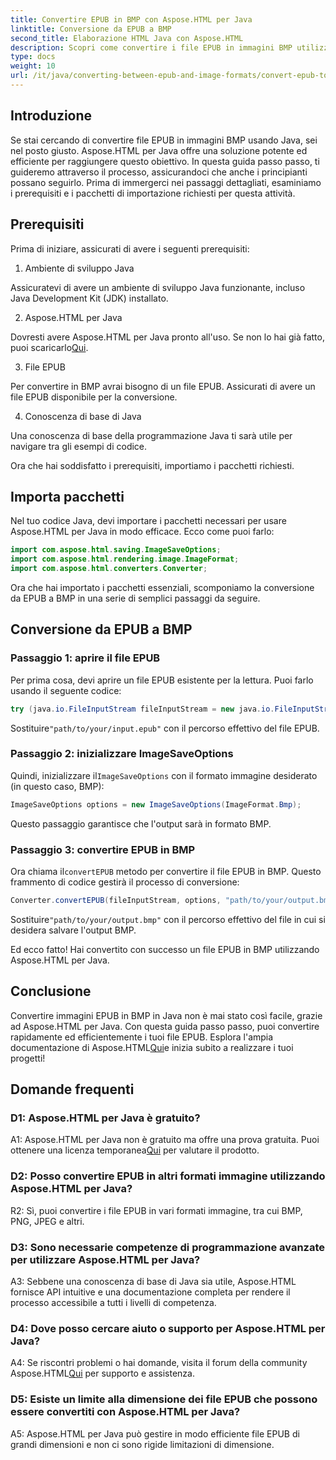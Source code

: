 ```yaml
---
title: Convertire EPUB in BMP con Aspose.HTML per Java
linktitle: Conversione da EPUB a BMP
second_title: Elaborazione HTML Java con Aspose.HTML
description: Scopri come convertire i file EPUB in immagini BMP utilizzando Aspose.HTML per Java con questa semplice guida passo dopo passo.
type: docs
weight: 10
url: /it/java/converting-between-epub-and-image-formats/convert-epub-to-bmp/
---
```

## Introduzione

Se stai cercando di convertire file EPUB in immagini BMP usando Java, sei nel posto giusto. Aspose.HTML per Java offre una soluzione potente ed efficiente per raggiungere questo obiettivo. In questa guida passo passo, ti guideremo attraverso il processo, assicurandoci che anche i principianti possano seguirlo. Prima di immergerci nei passaggi dettagliati, esaminiamo i prerequisiti e i pacchetti di importazione richiesti per questa attività.

## Prerequisiti

Prima di iniziare, assicurati di avere i seguenti prerequisiti:

1. Ambiente di sviluppo Java

Assicuratevi di avere un ambiente di sviluppo Java funzionante, incluso Java Development Kit (JDK) installato.

2. Aspose.HTML per Java

 Dovresti avere Aspose.HTML per Java pronto all'uso. Se non lo hai già fatto, puoi scaricarlo[Qui](https://releases.aspose.com/html/java/).

3. File EPUB

Per convertire in BMP avrai bisogno di un file EPUB. Assicurati di avere un file EPUB disponibile per la conversione.

4. Conoscenza di base di Java

Una conoscenza di base della programmazione Java ti sarà utile per navigare tra gli esempi di codice.

Ora che hai soddisfatto i prerequisiti, importiamo i pacchetti richiesti.

## Importa pacchetti

Nel tuo codice Java, devi importare i pacchetti necessari per usare Aspose.HTML per Java in modo efficace. Ecco come puoi farlo:

```java
import com.aspose.html.saving.ImageSaveOptions;
import com.aspose.html.rendering.image.ImageFormat;
import com.aspose.html.converters.Converter;
```

Ora che hai importato i pacchetti essenziali, scomponiamo la conversione da EPUB a BMP in una serie di semplici passaggi da seguire.

## Conversione da EPUB a BMP

### Passaggio 1: aprire il file EPUB

Per prima cosa, devi aprire un file EPUB esistente per la lettura. Puoi farlo usando il seguente codice:

```java
try (java.io.FileInputStream fileInputStream = new java.io.FileInputStream("path/to/your/input.epub")) {
```

 Sostituire`"path/to/your/input.epub"` con il percorso effettivo del file EPUB.

### Passaggio 2: inizializzare ImageSaveOptions

 Quindi, inizializzare il`ImageSaveOptions` con il formato immagine desiderato (in questo caso, BMP):

```java
ImageSaveOptions options = new ImageSaveOptions(ImageFormat.Bmp);
```

Questo passaggio garantisce che l'output sarà in formato BMP.

### Passaggio 3: convertire EPUB in BMP

 Ora chiama il`convertEPUB` metodo per convertire il file EPUB in BMP. Questo frammento di codice gestirà il processo di conversione:

```java
Converter.convertEPUB(fileInputStream, options, "path/to/your/output.bmp");
```

 Sostituire`"path/to/your/output.bmp"` con il percorso effettivo del file in cui si desidera salvare l'output BMP.

Ed ecco fatto! Hai convertito con successo un file EPUB in BMP utilizzando Aspose.HTML per Java.

## Conclusione

 Convertire immagini EPUB in BMP in Java non è mai stato così facile, grazie ad Aspose.HTML per Java. Con questa guida passo passo, puoi convertire rapidamente ed efficientemente i tuoi file EPUB. Esplora l'ampia documentazione di Aspose.HTML[Qui](https://reference.aspose.com/html/java/)e inizia subito a realizzare i tuoi progetti!

## Domande frequenti

### D1: Aspose.HTML per Java è gratuito?

 A1: Aspose.HTML per Java non è gratuito ma offre una prova gratuita. Puoi ottenere una licenza temporanea[Qui](https://purchase.aspose.com/temporary-license/) per valutare il prodotto.

### D2: Posso convertire EPUB in altri formati immagine utilizzando Aspose.HTML per Java?

R2: Sì, puoi convertire i file EPUB in vari formati immagine, tra cui BMP, PNG, JPEG e altri.

### D3: Sono necessarie competenze di programmazione avanzate per utilizzare Aspose.HTML per Java?

A3: Sebbene una conoscenza di base di Java sia utile, Aspose.HTML fornisce API intuitive e una documentazione completa per rendere il processo accessibile a tutti i livelli di competenza.

### D4: Dove posso cercare aiuto o supporto per Aspose.HTML per Java?

 A4: Se riscontri problemi o hai domande, visita il forum della community Aspose.HTML[Qui](https://forum.aspose.com/) per supporto e assistenza.

### D5: Esiste un limite alla dimensione dei file EPUB che possono essere convertiti con Aspose.HTML per Java?

A5: Aspose.HTML per Java può gestire in modo efficiente file EPUB di grandi dimensioni e non ci sono rigide limitazioni di dimensione.